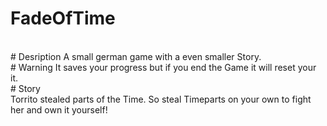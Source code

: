 # FadeOfTime
<br/>
# Desription
A small german game with a even smaller Story.
<br/> 
# Warning
It saves your progress but if you end the Game it will reset your it.
<br/>
# Story
<br/>
Torrito stealed parts of the Time. So steal Timeparts on your own to fight her and own it yourself!
